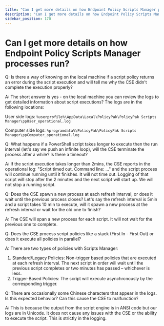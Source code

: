 ```yaml
---
title: "Can I get more details on how Endpoint Policy Scripts Manager processes run?"
description: "Can I get more details on how Endpoint Policy Scripts Manager processes run?"
sidebar_position: 170
---
```


# Can I get more details on how Endpoint Policy Scripts Manager processes run?

Q: Is there a way of knowing on the local machine if a script policy returns an error during the
script execution and will tell me why the CSE didn't complete the execution properly?

A: The short answer is yes - on the local machine you can review the logs to get detailed
information about script executions? The logs are in the following locations:

User side logs:
`%userprofile%\AppData\Local\PolicyPak\PolicyPak Scripts Manager\ppUser_operational.log`

Computer side logs: `%programdata%\PolicyPak\PolicyPak Scripts Manager\ppComputer_operational.log`

Q: What happens if a PowerShell script takes longer to execute then the run interval (let's say we
push an infinite loop), will the CSE terminate the process after a while? Is there a timeout?

A: If the script execution takes longer than 2mins, the CSE reports in the operational log: "Script
timed out. Command line: ..." and the script process will continue running until it finishes. It
will not time out. Logging of that script will stop after the 2 minutes and the next script will
start up. We will not stop a running script.

Q: Does the CSE spawn a new process at each refresh interval, or does it wait until the previous
process closes? Let's say the refresh interval is 5min and a script takes 10 min to execute, will it
spawn a new process at the refresh interval or wait for the old one to finish?

A: The CSE will span a new process for each script. It will not wait for the previous one to
complete.

Q: Does the CSE process script policies like a stack (First In - First Out) or does it execute all
policies in parallel?

A: There are two types of policies with Scripts Manager:

1. Standard/Legacy Policies: Non-trigger based policies that are executed at each refresh interval.
   The next script in order will wait until the previous script completes or two minutes has passed
   – whichever is less.
2. Trigger-Based Policies: The script will execute asynchronously by the corresponding trigger.

Q: There are occasionally some Chinese characters that appear in the logs. Is this expected
behavior? Can this cause the CSE to malfunction?

A: This is because the output from the script engine is in ANSI code but our logs are in Unicode. It
does not cause any issues with the CSE or the ability to execute the script. This is strictly in the
logging.
